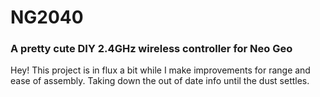 # NG2040
### A pretty cute DIY 2.4GHz wireless controller for Neo Geo

Hey! This project is in flux a bit while I make improvements for range and ease of assembly. Taking down the out of date info until the dust settles.
